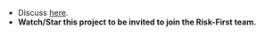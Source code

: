 
* Discuss [here](https://github.com/orgs/risk-first/teams/risk-first-team).
* **Watch/Star this project to be invited to join the Risk-First team.**